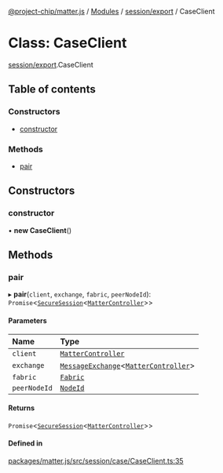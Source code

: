 [@project-chip/matter.js](../README.md) / [Modules](../modules.md) / [session/export](../modules/session_export.md) / CaseClient

# Class: CaseClient

[session/export](../modules/session_export.md).CaseClient

## Table of contents

### Constructors

- [constructor](session_export.CaseClient.md#constructor)

### Methods

- [pair](session_export.CaseClient.md#pair)

## Constructors

### constructor

• **new CaseClient**()

## Methods

### pair

▸ **pair**(`client`, `exchange`, `fabric`, `peerNodeId`): `Promise`<[`SecureSession`](session_export.SecureSession.md)<[`MatterController`](export._internal_.MatterController.md)\>\>

#### Parameters

| Name | Type |
| :------ | :------ |
| `client` | [`MatterController`](export._internal_.MatterController.md) |
| `exchange` | [`MessageExchange`](protocol_export.MessageExchange.md)<[`MatterController`](export._internal_.MatterController.md)\> |
| `fabric` | [`Fabric`](fabric_export.Fabric.md) |
| `peerNodeId` | [`NodeId`](../modules/datatype_export.md#nodeid) |

#### Returns

`Promise`<[`SecureSession`](session_export.SecureSession.md)<[`MatterController`](export._internal_.MatterController.md)\>\>

#### Defined in

[packages/matter.js/src/session/case/CaseClient.ts:35](https://github.com/project-chip/matter.js/blob/ac2c2688/packages/matter.js/src/session/case/CaseClient.ts#L35)

